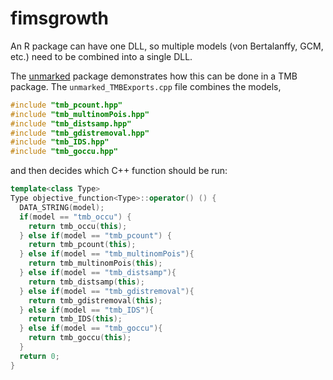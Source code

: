 # fimsgrowth

An R package can have one DLL, so multiple models (von Bertalanffy, GCM, etc.)
need to be combined into a single DLL.

The [unmarked](https://cran.r-project.org/package=unmarked) package demonstrates
how this can be done in a TMB package. The `unmarked_TMBExports.cpp` file
combines the models,

```cpp
#include "tmb_pcount.hpp"
#include "tmb_multinomPois.hpp"
#include "tmb_distsamp.hpp"
#include "tmb_gdistremoval.hpp"
#include "tmb_IDS.hpp"
#include "tmb_goccu.hpp"
```

and then decides which C++ function should be run:

```cpp
template<class Type>
Type objective_function<Type>::operator() () {
  DATA_STRING(model);
  if(model == "tmb_occu") {
    return tmb_occu(this);
  } else if(model == "tmb_pcount") {
    return tmb_pcount(this);
  } else if(model == "tmb_multinomPois"){
    return tmb_multinomPois(this);
  } else if(model == "tmb_distsamp"){
    return tmb_distsamp(this);
  } else if(model == "tmb_gdistremoval"){
    return tmb_gdistremoval(this);
  } else if(model == "tmb_IDS"){
    return tmb_IDS(this);
  } else if(model == "tmb_goccu"){
    return tmb_goccu(this);
  }
  return 0;
}
```

